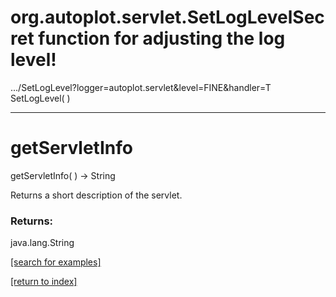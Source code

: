# org.autoplot.servlet.SetLogLevelSecret function for adjusting the log level!
 .../SetLogLevel?logger=autoplot.servlet&level=FINE&handler=T
SetLogLevel( )


***
<a name="getServletInfo"></a>
# getServletInfo
getServletInfo(  ) &rarr; String

Returns a short description of the servlet.

### Returns:
java.lang.String


<a href="https://github.com/autoplot/dev/search?q=getServletInfo&unscoped_q=getServletInfo">[search for examples]</a>

<a href="https://github.com/autoplot/documentation/blob/master/javadoc/index-all.md">[return to index]</a>

